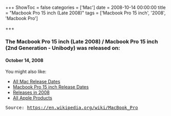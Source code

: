 +++
ShowToc = false
categories = ['Mac']
date = 2008-10-14 00:00:00
title = "Macbook Pro 15 inch (Late 2008)"
tags = ['Macbook Pro 15 inch', '2008', 'Macbook Pro']

+++

### The Macbook Pro 15 inch (Late 2008) / Macbook Pro 15 inch (2nd Generation - Unibody) was released on: 
#### October 14, 2008


<!--more-->


    
You might also like:

- [All Mac Release Dates](https://AppleReleaseDate.com/categories/mac/)
- [Macbook Pro 15 inch Release Dates](https://AppleReleaseDate.com/tags/macbook-pro-15-inch/)
- [Releases in 2008](https://AppleReleaseDate.com/tags/2008/)
- [All Apple Products](https://AppleReleaseDate.com/categories/)



<kbd> Source: https://en.wikipedia.org/wiki/MacBook_Pro</kbd>

